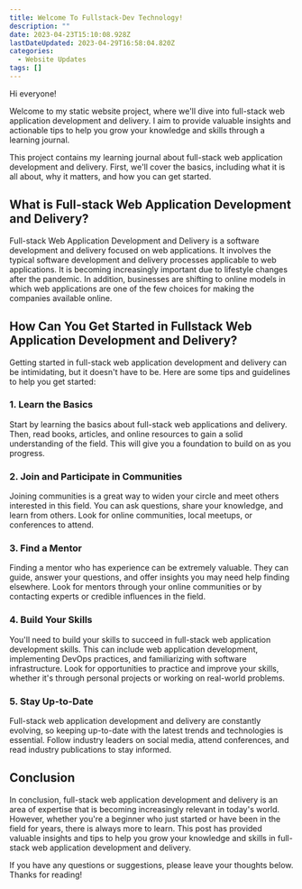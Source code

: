 ```yaml
---
title: Welcome To Fullstack-Dev Technology!
description: ""
date: 2023-04-23T15:10:08.928Z
lastDateUpdated: 2023-04-29T16:58:04.820Z
categories:
  - Website Updates
tags: []
---
```


Hi everyone!

Welcome to my static website project, where we'll dive into full-stack web application development and delivery. I aim to provide valuable insights and actionable tips to help you grow your knowledge and skills through a learning journal.

This project contains my learning journal about full-stack web application development and delivery. First, we'll cover the basics, including what it is all about, why it matters, and how you can get started.

## What is Full-stack Web Application Development and Delivery?

Full-stack Web Application Development and Delivery is a software development and delivery focused on web applications. It involves the typical software development and delivery processes applicable to web applications. It is becoming increasingly important due to lifestyle changes after the pandemic. In addition, businesses are shifting to online models in which web applications are one of the few choices for making the companies available online.

## How Can You Get Started in Fullstack Web Application Development and Delivery?

Getting started in full-stack web application development and delivery can be intimidating, but it doesn't have to be. Here are some tips and guidelines to help you get started:

### 1. Learn the Basics

Start by learning the basics about full-stack web applications and delivery. Then, read books, articles, and online resources to gain a solid understanding of the field. This will give you a foundation to build on as you progress.

### 2. Join and Participate in Communities

Joining communities is a great way to widen your circle and meet others interested in this field. You can ask questions, share your knowledge, and learn from others. Look for online communities, local meetups, or conferences to attend.

### 3. Find a Mentor

Finding a mentor who has experience can be extremely valuable. They can guide, answer your questions, and offer insights you may need help finding elsewhere. Look for mentors through your online communities or by contacting experts or credible influences in the field.

### 4. Build Your Skills

You'll need to build your skills to succeed in full-stack web application development skills. This can include web application development, implementing DevOps practices, and familiarizing with software infrastructure. Look for opportunities to practice and improve your skills, whether it's through personal projects or working on real-world problems.

### 5. Stay Up-to-Date

Full-stack web application development and delivery are constantly evolving, so keeping up-to-date with the latest trends and technologies is essential. Follow industry leaders on social media, attend conferences, and read industry publications to stay informed.

## Conclusion

In conclusion, full-stack web application development and delivery is an area of expertise that is becoming increasingly relevant in today's world. However, whether you're a beginner who just started or have been in the field for years, there is always more to learn. This post has provided valuable insights and tips to help you grow your knowledge and skills in full-stack web application development and delivery.

If you have any questions or suggestions, please leave your thoughts below. Thanks for reading!
